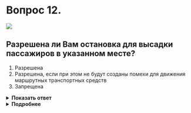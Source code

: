 # Вопрос 12.

![](https://s.drom.ru/i24227/pdd/tickets/2016/1542609077.jpg)

## Разрешена ли Вам остановка для высадки пассажиров в указанном месте?

1. Разрешена
2. Разрешена, если при этом не будут созданы помехи для движения маршрутных транспортных средств
3. Запрещена

<details>
<summary><b>Показать ответ</b></summary>
Правильный ответ: 2
</details>
<details>
<summary><b>Подробнее</b></summary>
В населённых пунктах на дорогах, имеющих по одной полосе движения в каждом направлении, без трамвайных путей посередине разрешается остановка и стоянка не только с правой стороны, но и с левой по ходу движения. Остановка, связанная с высадкой и посадкой пассажиров, разрешается в местах остановки маршрутных транспортных средств, обозначенных зигзагообразной разметкой 1.17.1, если эта остановка не создаёт помехи их движению.
(«Дорожные знаки», пункты 12.1, 12.4 ПДД)
</details>